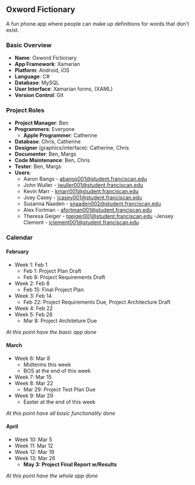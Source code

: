 ## Oxword Fictionary

A fun phone app where people can make up definitions for words that don't exist.

### Basic Overview
- **Name**: Oxword Fictionary
- **App Framework**: Xamarian
- **Platform**: Android, iOS
- **Language**: C#
- **Database**: MySQL
- **User Interface**: Xamarian forms, (XAML)
- **Version Control**: Git 

### Project Roles

- **Project Manager**: Ben
- **Programmers**: Everyone
  - **Apple Programmer**: Catherine
- **Database**: Chris, Catherine
- **Designer** (graphics/interface): Catherine, Chris
- **Documenter**: Ben, Margs
- **Code Maintenance**: Ben, Chris
- **Tester**: Ben, Margs
- **Users**:
  - Aaron Bangs - abangs001@student.franciscan.edu
  - John Wuller - jwuller001@student.franciscan.edu
  - Kevin Marr - kmarr001@student.franciscan.edu
  - Joey Casey - jcasey001@student.franciscan.edu
  - Susanna Naaden - snaaden002@student.franciscan.edu
  - Alex Fortman - afortman001@student.franciscan.edu
  - Theresa Geiger - tgeiger001@student.franciscan.edu
  -Jensey Clement - jclement001@student.franciscan.edu

### Calendar
#### February
- Week 1: Feb 1
  - Feb 1: Project Plan Draft
  - Feb 8: Project Requirements Draft
- Week 2: Feb 8
  - Feb 15: Final Project Plan
- Week 3: Feb 14
  - Feb 22: Project Requirements Due, Project Architecture Draft
- Week 4: Feb 22
- Week 5: Feb 28
  - Mar 8: Project Architeture Due

*At this point have the basic app done*

#### March
- Week 6: Mar 8
  - Midterms this week
  - BOS at the end of this week
- Week 7: Mar 15
- Week 8: Mar 22
  - Mar 29: Project Test Plan Due
- Week 9: Mar 29
  - Easter at the end of this week

*At this point have all basic functionality done*

#### April
- Week 10: Mar 5
- Week 11: Mar 12
- Week 12: Mar 19
- Week 13: Mar 26
  - **May 3: Project Final Report w/Results**

*At this point have the whole app done*
